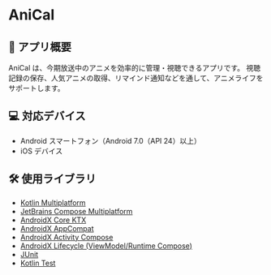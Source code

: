 # AniCal

## 📌 アプリ概要
AniCal は、今期放送中のアニメを効率的に管理・視聴できるアプリです。
視聴記録の保存、人気アニメの取得、リマインド通知などを通して、アニメライフをサポートします。

## 💻 対応デバイス
- Android スマートフォン（Android 7.0（API 24）以上）
- iOS デバイス

## 🛠️ 使用ライブラリ

- [Kotlin Multiplatform](https://kotlinlang.org/docs/multiplatform.html)
- [JetBrains Compose Multiplatform](https://www.jetbrains.com/lp/compose-multiplatform/)
- [AndroidX Core KTX](https://developer.android.com/jetpack/androidx/releases/core)
- [AndroidX AppCompat](https://developer.android.com/jetpack/androidx/releases/appcompat)
- [AndroidX Activity Compose](https://developer.android.com/jetpack/androidx/releases/activity)
- [AndroidX Lifecycle (ViewModel/Runtime Compose)](https://developer.android.com/jetpack/androidx/releases/lifecycle)
- [JUnit](https://junit.org/junit4/)
- [Kotlin Test](https://kotlinlang.org/api/latest/kotlin.test/)
